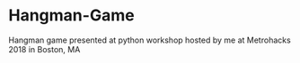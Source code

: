 # Hangman-Game
Hangman game presented at python workshop hosted by me at Metrohacks 2018 in Boston, MA
